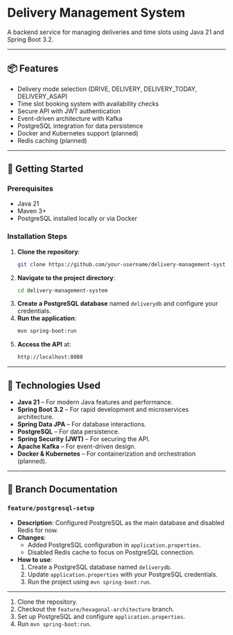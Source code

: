 # Delivery Management System

A backend service for managing deliveries and time slots using Java 21 and Spring Boot 3.2.

---

## 📦 Features
- Delivery mode selection (DRIVE, DELIVERY, DELIVERY_TODAY, DELIVERY_ASAP)
- Time slot booking system with availability checks
- Secure API with JWT authentication
- Event-driven architecture with Kafka
- PostgreSQL integration for data persistence
- Docker and Kubernetes support (planned)
- Redis caching (planned)

---

## 🚀 Getting Started

### Prerequisites
- Java 21
- Maven 3+
- PostgreSQL installed locally or via Docker

### Installation Steps
1. **Clone the repository**:
   ```bash
   git clone https://github.com/your-username/delivery-management-system.git
   ```
2. **Navigate to the project directory**:
   ```bash
   cd delivery-management-system
   ```
3. **Create a PostgreSQL database** named `deliverydb` and configure your credentials.
4. **Run the application**:
   ```bash
   mvn spring-boot:run
   ```
5. **Access the API** at:
   ```bash
   http://localhost:8080
   ```

---

## 🔧 Technologies Used
- **Java 21** – For modern Java features and performance.
- **Spring Boot 3.2** – For rapid development and microservices architecture.
- **Spring Data JPA** – For database interactions.
- **PostgreSQL** – For data persistence.
- **Spring Security (JWT)** – For securing the API.
- **Apache Kafka** – For event-driven design.
- **Docker & Kubernetes** – For containerization and orchestration (planned).

---

## 🌿 Branch Documentation

### `feature/postgresql-setup`
- **Description**: Configured PostgreSQL as the main database and disabled Redis for now.
- **Changes**:
    - Added PostgreSQL configuration in `application.properties`.
    - Disabled Redis cache to focus on PostgreSQL connection.
- **How to use**:
    1. Create a PostgreSQL database named `deliverydb`.
    2. Update `application.properties` with your PostgreSQL credentials.
    3. Run the project using `mvn spring-boot:run`.

---

1. Clone the repository.
2. Checkout the `feature/hexagonal-architecture` branch.
3. Set up PostgreSQL and configure `application.properties`.
4. Run `mvn spring-boot:run`.

